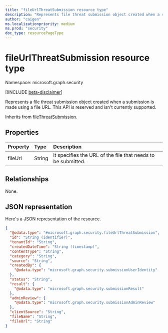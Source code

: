 ```yaml
---
title: "fileUrlThreatSubmission resource type"
description: "Represents file threat submission object created when a submission is made using a file URL."
author: "caigen"
ms.localizationpriority: medium
ms.prod: "security"
doc_type: resourcePageType
---
```


# fileUrlThreatSubmission resource type

Namespace: microsoft.graph.security

[!INCLUDE [beta-disclaimer](../../includes/beta-disclaimer.md)]

Represents a file threat submission object created when a submission is made using a file URL. This API is reserved and isn't currently supported.

Inherits from [fileThreatSubmission](../resources/security-filethreatsubmission.md).

## Properties
| Property | Type   | Description                   |
|:---------|:-------|:------------------------------|
| fileUrl  | String | It specifies the URL of the file that needs to be submitted. |

## Relationships
None.

## JSON representation
Here's a JSON representation of the resource.
<!-- {
  "blockType": "resource",
  "keyProperty": "id",
  "@odata.type": "microsoft.graph.security.fileUrlThreatSubmission",
  "baseType": "microsoft.graph.security.fileThreatSubmission",
  "openType": false
}
-->
``` json
{
  "@odata.type": "#microsoft.graph.security.fileUrlThreatSubmission",
  "id": "String (identifier)",
  "tenantId": "String",
  "createdDateTime": "String (timestamp)",
  "contentType": "String",
  "category": "String",
  "source": "String",
  "createdBy": {
    "@odata.type": "microsoft.graph.security.submissionUserIdentity"
  },
  "status": "String",
  "result": {
    "@odata.type": "microsoft.graph.security.submissionResult"
  },
  "adminReview": {
    "@odata.type": "microsoft.graph.security.submissionAdminReview"
  },
  "clientSource": "String",
  "fileName": "String",
  "fileUrl": "String"
}
```

